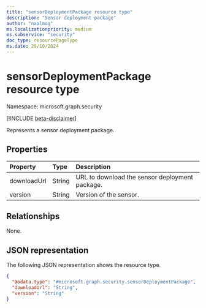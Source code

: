 ```yaml
---
title: "sensorDeploymentPackage resource type"
description: "Sensor deployment package"
author: "naalmog"
ms.localizationpriority: medium
ms.subservice: "security"
doc_type: resourcePageType
ms.date: 29/10/2024
---
```


# sensorDeploymentPackage resource type

Namespace: microsoft.graph.security

[!INCLUDE [beta-disclaimer](../../includes/beta-disclaimer.md)]

Represents a sensor deployment package.

## Properties
|Property|Type|Description|
|:---|:---|:---|
|downloadUrl|String|URL to download the sensor deployment package.|
|version|String|Version of the sensor.|

## Relationships
None.

## JSON representation
The following JSON representation shows the resource type.
<!-- {
  "blockType": "resource",
  "@odata.type": "microsoft.graph.security.sensorDeploymentPackage"
}
-->
``` json
{
  "@odata.type": "#microsoft.graph.security.sensorDeploymentPackage",
  "downloadUrl": "String",
  "version": "String"
}
```
